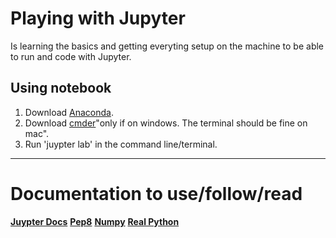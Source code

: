 # Playing with Jupyter
Is learning the basics and getting everyting setup on the machine to be able to run and code with Jupyter.

## Using notebook
1. Download [Anaconda](https://www.anaconda.com/products/individual).
2. Download [cmder](https://cmder.net/)"only if on windows. The terminal should be fine on mac".
3. Run 'juypter lab' in the command line/terminal.
***
# Documentation to use/follow/read

**[Juypter Docs](https://jupyter.org/documentation)**
**[Pep8](https://www.python.org/dev/peps/pep-0008/)**
**[Numpy](https://numpy.org/doc/stable/reference/random/index.html)**
**[Real Python](https://realpython.com/)**